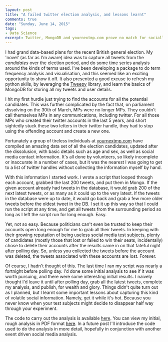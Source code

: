 ```yaml
---
layout: post
title: "A failed twitter election analysis, and lessons learnt"
comments: true
date: "Sunday, June 14, 2015"
tags:
- Data Science
excerpt: Twitter, MongoDB and yournextmp.com prove no match for socially fickle parliamentarians  
---
```


I had grand data-based plans for the recent British general election. My 'novel' (as far as I'm aware) idea was to capture all tweets from the *candidates* over the election period, and do some time series analysis around the kinds of terms used. I've been developing a package to do term frequency analysis and visualisation, and this seemed like an exciting opportunity to show it off. It also presented a good excuse to refresh my python skills, by leveraging the [Tweepy](http://www.tweepy.org/) library, and learn the basics of MongoDB for storing all my tweets and user details.

I hit my first hurdle just trying to find the accounts for all the potential candidates. This was further complicated by the fact that, on parliament dissolving on the 30th of March, MPs were no longer MPs. They couldn't call themselves MPs in any communications, including twitter. For all those MPs who created their twitter accounts in the last 5 years, and short sightedly stuck these two letters in their twitter handle, they had to stop using the offending account and create a new one.

Fortunately a group of tireless individuals at [yournextmp.com](https://yournextmp.com/help/api/) have compiled an amazing data set of all the election candidates, updated after the dissolusion, with basic details such as age and sex, as well as social media contact information. It's all done by volunteers, so likely incomplete or inaccurate in a number of cases, but it was the nearest I was going to get to a list of twitter handles without collecting the information myself by hand.

With this information I started work. I wrote a script that looped through each account, grabbed the last 200 tweets, and put them in Mongo. If the given account already had tweets in the database, it would grab 200 of the next latest tweets, or as many as it could up to the very latest. If the tweets in the database were up to date, it would go back and grab a few more older tweets before the oldest tweet in the DB. I set it up this way so that I could run the script at any time, and get all tweets from the surrounding period so long as I left the script run for long enough. Easy.

Yet, not so easy. Because politicians can't even be trusted to keep their accounts open long enough for me to grab all their tweets. In keeping with their growing reputation of being useless social media test subjects, plenty of candidates (mostly those that lost or failed to win their seats, incidentally) chose to delete their accounts after the results came in on that fateful night after polling day. So, unless you collected the tweets before the account was deleted, the tweets associated with these accounts are lost. Forever.

Of course, I hadn't thought of this. The last time I ran my script was nearly a fortnight before polling day. I'd done some initial analysis to see if it was worth pursuing, and there were some interesting initial results. I naively thought I'd leave it until after polling day, grab all the latest tweets, complete my analysis, and publish, for wealth and glory. Things didn't quite turn out as I planned, but I learnt some important lessons about capturing this kind of volatile social information. Namely, get it while it's hot. Because you never know when your test subjects might decide to disappear half way through your experiment.

The code to carry out the analysis is available [here](https://github.com/christopherlovell/telenico2015). You can view my initial, rough analysis in PDF format [here](/assets/tweet_analysis.pdf). In a future post I'll introduce the code used to do the analysis in more detail, hopefully in conjunction with another event driven social media analysis.

